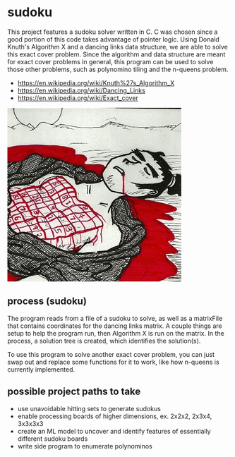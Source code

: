 # sudoku

This project features a sudoku solver written in C. C was chosen since a good portion of this code takes advantage
of pointer logic. Using Donald Knuth's Algorithm X and a dancing links data structure, we are able to solve this
exact cover problem. Since the algorithm and data structure are meant for exact cover problems in general, this
program can be used to solve those other problems, such as polynomino tiling and the n-queens problem.

* https://en.wikipedia.org/wiki/Knuth%27s_Algorithm_X
* https://en.wikipedia.org/wiki/Dancing_Links
* https://en.wikipedia.org/wiki/Exact_cover

![seppuku](images/sudoku_seppuku.png)

## process (sudoku)

The program reads from a file of a sudoku to solve, as well as a matrixFile that contains coordinates for the
dancing links matrix. A couple things are setup to help the program run, then Algorithm X is run on the matrix.
In the process, a solution tree is created, which identifies the solution(s).

To use this program to solve another exact cover problem, you can just swap out and replace some functions for it
to work, like how n-queens is currently implemented.

## possible project paths to take

* use unavoidable hitting sets to generate sudokus
* enable processing boards of higher dimensions, ex. 2x2x2, 2x3x4, 3x3x3x3
* create an ML model to uncover and identify features of essentially different sudoku boards
* write side program to enumerate polynominos
